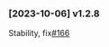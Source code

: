 ### [2023-10-06] v1.2.8

Stability, fix[#166](https://github.com/frostime/siyuan-dailynote-today/issues/166)